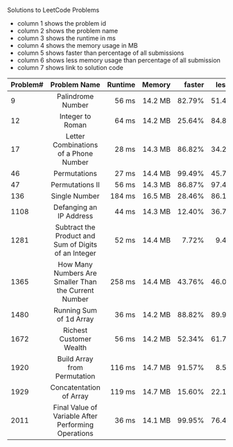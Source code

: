 Solutions to LeetCode Problems

<ul>
  <li>column 1 shows the problem id</li>
  <li>column 2 shows the problem name</li>
  <li>column 3 shows the runtime in ms</li>
  <li>column 4 shows the memory usage in MB</li>
  <li>column 5 shows faster than percentage of all submissions</li>
  <li>column 6 shows less memory usage than percentage of all submission</li>
  <li>column 7 shows link to solution code</li>
</ul>


| Problem#    | Problem Name               | Runtime | Memory | faster | less m | Solution  |
| ------------ |:--------------------------:| -----:| -----:| -----:| -----:| -----:|
| 9        | Palindrome Number | 56 ms | 14.2 MB | 82.79% | 51.48% | <a href="https://github.com/alexanderbauer89/LeetCode/blob/main/Problems/0009_Palindrome_Number.py">Python</a> |
| 12       | Integer to Roman | 64 ms | 14.2 MB | 25.64% | 84.81% | <a href="https://github.com/alexanderbauer89/LeetCode/blob/main/Problems/0012_Integer_to_Roman.py">Python</a> |
| 17       | Letter Combinations of a Phone Number | 28 ms | 14.3 MB | 86.82% | 34.25% | <a href="https://github.com/alexanderbauer89/LeetCode/blob/main/Problems/0017_Letter_Combinations_of_a_Phone_Number.py">Python</a> |
| 46       | Permutations | 27 ms | 14.4 MB | 99.49% | 45.75% | <a href="https://github.com/alexanderbauer89/LeetCode/blob/main/Problems/0046_Permutations.py">Python</a> |
| 47       | Permutations II | 56 ms | 14.3 MB | 86.87% | 97.40% | <a href="https://github.com/alexanderbauer89/LeetCode/blob/main/Problems/0047_Permutations_II.py">Python</a> |
| 136      | Single Number | 184 ms | 16.5 MB | 28.46% | 86.13% | <a href="https://github.com/alexanderbauer89/LeetCode/blob/main/Problems/0136_Single_Number.py">Python</a> |
| 1108     | Defanging an IP Address  | 44 ms | 14.3 MB | 12.40% | 36.70% | <a href="https://github.com/alexanderbauer89/LeetCode/blob/main/Problems/1108_Defanging_an_IP_Address.py">Python</a> |
| 1281     | Subtract the Product and Sum of Digits of an Integer | 52 ms | 14.4 MB | 7.72% | 9.40% | <a href="https://github.com/alexanderbauer89/LeetCode/blob/main/Problems/1281_Subtract_the_Product_and_Sum_of_Digits_of_an_Integer.py">Python</a>|
| 1365     | How Many Numbers Are Smaller Than the Current Number | 258 ms | 14.4 MB | 43.76% | 46.01% | <a href="https://github.com/alexanderbauer89/LeetCode/blob/main/Problems/1365_How_Many_Numbers_Are_Smaller_Than_the_Current_Number.py">Python</a>|
| 1480     | Running Sum of 1d Array             | 36 ms | 14.2 MB | 88.82% | 89.96% | <a href="https://github.com/alexanderbauer89/LeetCode/blob/main/Problems/1480_Running_Sum_of_1d_Array.py">Python</a>|
| 1672     | Richest Customer Wealth                              | 56 ms | 14.2 MB | 52.34% | 61.78% | <a href="https://github.com/alexanderbauer89/LeetCode/blob/main/Problems/1672_Richest_Customer_Wealth.py">Python</a>|
| 1920     | Build Array from Permutation | 116 ms | 14.7 MB | 91.57% | 8.55% | <a href="https://github.com/alexanderbauer89/LeetCode/blob/main/Problems/1920_Build_Array_from_Permutation.py">Python</a> |
| 1929     | Concatentation of Array | 119 ms | 14.7 MB | 15.60% | 22.12% | <a href="https://github.com/alexanderbauer89/LeetCode/blob/main/Problems/1929_Concatentation_of_Array.py">Python</a> |
| 2011     | Final Value of Variable After Performing Operations  | 36 ms | 14.1 MB | 99.95% | 76.45% | <a href="https://github.com/alexanderbauer89/LeetCode/blob/main/Problems/2011_Final_Value_of_Variable_After_Performing_Operations.py">Python</a>|
